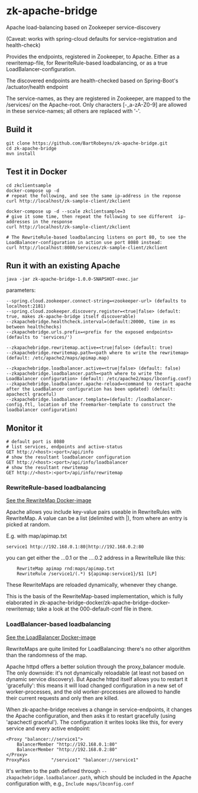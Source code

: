 # zk-apache-bridge
Apache load-balancing based on Zookeeper service-discovery 

(Caveat: works with spring-cloud defaults for service-registration and health-check)

Provides the endpoints, registered in Zookeeper, to Apache. Either as a rewritemap-file, for RewriteRule-based loadbalancing, or as a true LoadBalancer-configuration.

The discovered endpoints are health-checked based on Spring-Boot's /actuator/health endpoint

The service-names, as they are registered in Zookeeper, are mapped to the /services/<service-name> on the Apache-root.
Only characters [-_a-zA-Z0-9] are allowed in these service-names; all others are replaced with '-'.

## Build it
``` 
git clone https://github.com/BartRobeyns/zk-apache-bridge.git
cd zk-apache-bridge
mvn install
```

## Test it in Docker
```
cd zkclientsample
docker-compose up -d
# repeat the following, and see the same ip-address in the reponse
curl http://localhost/zk-sample-client/zkclient

docker-compose up -d --scale zkclientsample=3
# give it some time, then repeat the following to see different  ip-addresses in the response
curl http://localhost/zk-sample-client/zkclient

# The RewriteRule-based loadbalancing listens on port 80, to see the LoadBalancer-configuration in action use port 8080 instead:
curl http://localhost:8080/services/zk-sample-client/zkclient
```

## Run it with an existing Apache
```
java -jar zk-apache-bridge-1.0.0-SNAPSHOT-exec.jar
```
parameters:

    --spring.cloud.zookeeper.connect-string=<zookeeper-url> (defaults to localhost:2181)
    --spring.cloud.zookeeper.discovery.register=<true|false> (default: true, makes zk-apache-bridge itself discoverable)
    --zkapachebridge.healthcheck.interval=(default:20000, time in ms between healthchecks)
    --zkapachebridge.urls.prefix=<prefix for the exposed endpoints> (defaults to 'services/')
    
    --zkapachebridge.rewritemap.active=<true|false> (default: true)
    --zkapachebridge.rewritemap.path=<path where to write the rewritemap> (default: /etc/apache2/maps/apimap.map)
    
    --zkapachebridge.loadbalancer.active=<true|false> (default: false)
    --zkapachebridge.loadbalancer.path=<path where to write the LoadBalancer configuration> (default: /etc/apache2/maps/lbconfig.conf)
    --zkapachebridge.loadbalancer.apache-reload=<command to restart apache after the LoadBalancer configuration has been updated) (default: apachectl graceful)
    --zkapachebridge.loadbalancer.template=(default: /loadbalancer-config.ftl, location of the freemarker-template to construct the loadbalancer configuration)

## Monitor it
```
# default port is 8080
# list services, endpoints and active-status
GET http://<host>:<port>/api/info
# show the resultant loadbalancer configuration
GET http://<host>:<port>/api/info/loadbalancer
# show the resultant rewritemap
GET http://<host>:<port>/api/info/rewritemap
```

### RewriteRule-based loadbalancing
[See the RewriteMap Docker-image](./zk-apache-bridge-docker/zk-apache-bridge-docker-rewritemap)

Apache allows you include key-value pairs useable in RewriteRules with RewriteMap.
A value can be a list (delimited with |), from where an entry is picked at random.

E.g. with map/apimap.txt
```
service1 http://192.168.0.1:80|http://192.168.0.2:80
```
you can get either the ...0.1 or the ....0.2 address in a RewriteRule like this:
```
    RewriteMap apimap rnd:maps/apimap.txt 
    RewriteRule /service1/(.*) ${apimap:service1}/$1 [LP]
```

These RewriteMaps are reloaded dynamically, whenever they change.

This is the basis of the RewriteMap-based implementation, which is fully elaborated in zk-apache-bridge-docker/zk-apache-bridge-docker-rewritemap;
take a look at the 000-default-conf file in there.

### LoadBalancer-based loadbalancing
[See the LoadBalancer Docker-image](./zk-apache-bridge-docker/zk-apache-bridge-docker-loadbalancer)

RewriteMaps are quite limited for LoadBalancing: there's no other algorithm than the randomness of the map.
 
Apache httpd offers a better solution through the proxy_balancer module. The only downside: it's not dynamically reloadable (at least not based on dynamic service discovery). But Apache httpd itself allows you to restart it 'gracefully': this means it will load changed configuration in a new set of worker-processes, and the old worker-processes are allowed to handle their current requests and only then are killed.

When zk-apache-bridge receives a change in service-endpoints, it changes the Apache configuration, and then asks it to restart gracefully (using 'apachectl graceful').
The configuration it writes looks like this, for every service and every active endpoint:

```
<Proxy "balancer://service1">
    BalancerMember "http://192.168.0.1:80"
    BalancerMember "http://192.168.0.2:80"
</Proxy>
ProxyPass        "/service1" "balancer://service1"
```

It's written to the path defined through `--zkapachebridge.loadbalancer.path`, which should be included in the Apache configuration
with, e.g., `Include maps/lbconfig.conf`
